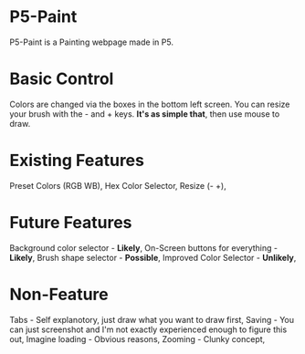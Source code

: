 # P5-Paint
P5-Paint is a Painting webpage made in P5.

# Basic Control
Colors are changed via the boxes in the bottom left screen. You can resize your brush with the - and + keys. **It's as simple that**, then use mouse to draw.

# Existing Features
Preset Colors (RGB WB),
Hex Color Selector,
Resize (- +),

# Future Features
Background color selector - **Likely**,
On-Screen buttons for everything - **Likely**,
Brush shape selector - **Possible**,
Improved Color Selector - **Unlikely**,

# Non-Feature
Tabs - Self explanotory, just draw what you want to draw first,
Saving - You can just screenshot and I'm not exactly experienced enough to figure this out,
Imagine loading - Obvious reasons,
Zooming - Clunky concept,
